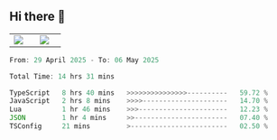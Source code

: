 ## Hi there 👋

<p align="center">
  <table align="center">
  <tr border="none">
  <td width="35%" align="center">
    <img  align="center"  src="http://github-profile-summary-cards.vercel.app/api/cards/stats?username=ricepunk&theme=github_dark" />
  </td>
    
  <td width="65%" align="center">
    <img  align="center"  src="http://github-profile-summary-cards.vercel.app/api/cards/profile-details?username=ricepunk&theme=github_dark" />
  </td>
  </tr>
  </table>
</p>

<!--START_SECTION:waka-->

```typescript
From: 29 April 2025 - To: 06 May 2025

Total Time: 14 hrs 31 mins

TypeScript   8 hrs 40 mins   >>>>>>>>>>>>>>>----------   59.72 %
JavaScript   2 hrs 8 mins    >>>>---------------------   14.70 %
Lua          1 hr 46 mins    >>>----------------------   12.23 %
JSON         1 hr 4 mins     >>-----------------------   07.40 %
TSConfig     21 mins         >------------------------   02.50 %
```

<!--END_SECTION:waka-->
